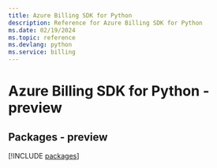 ```yaml
---
title: Azure Billing SDK for Python
description: Reference for Azure Billing SDK for Python
ms.date: 02/19/2024
ms.topic: reference
ms.devlang: python
ms.service: billing
---
```

# Azure Billing SDK for Python - preview
## Packages - preview
[!INCLUDE [packages](billing-index.md)]